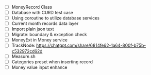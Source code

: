 - [ ] MoneyRecord Class
- [ ] Database with CURD test case
- [ ] Using coroutine to utilize database services
- [ ] Current month records data layer
- [ ] Import plain json text
- [ ] Migrate: boundary & exception check
- [ ] MoneyExt in Money service
- [ ] TrackNode: https://chatgpt.com/share/6814fe62-1a64-800f-b75b-c532972cd62d
- [ ] Measure.sh
- [ ] Categories preset when inserting record
- [ ] Money value input enhance